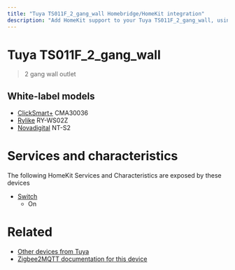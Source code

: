 ```yaml
---
title: "Tuya TS011F_2_gang_wall Homebridge/HomeKit integration"
description: "Add HomeKit support to your Tuya TS011F_2_gang_wall, using Homebridge, Zigbee2MQTT and homebridge-z2m."
---
```

<!---
This file has been GENERATED using src/docgen/docgen.ts
DO NOT EDIT THIS FILE MANUALLY!
-->
# Tuya TS011F_2_gang_wall
> 2 gang wall outlet


## White-label models
* [ClickSmart+](../index.md#clicksmart) CMA30036
* [Rylike](../index.md#rylike) RY-WS02Z
* [Novadigital](../index.md#novadigital) NT-S2

# Services and characteristics
The following HomeKit Services and Characteristics are exposed by
these devices

* [Switch](../../switch.md)
  * On


# Related
* [Other devices from Tuya](../index.md#tuya)
* [Zigbee2MQTT documentation for this device](https://www.zigbee2mqtt.io/devices/TS011F_2_gang_wall.html)